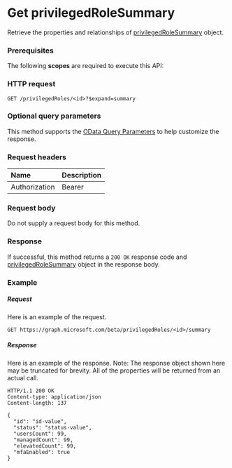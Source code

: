 # Get privilegedRoleSummary

Retrieve the properties and relationships of [privilegedRoleSummary](../resources/privilegedrolesummary.md) object.
### Prerequisites
The following **scopes** are required to execute this API: 
### HTTP request
<!-- { "blockType": "ignored" } -->
```http
GET /privilegedRoles/<id>?$expand=summary
```
### Optional query parameters
This method supports the [OData Query Parameters](http://graph.microsoft.io/docs/overview/query_parameters) to help customize the response.

### Request headers
| Name      |Description|
|:----------|:----------|
| Authorization  | Bearer <code>|

### Request body
Do not supply a request body for this method.
### Response
If successful, this method returns a `200 OK` response code and [privilegedRoleSummary](../resources/privilegedrolesummary.md) object in the response body.
### Example
##### Request
Here is an example of the request.
<!-- {
  "blockType": "request",
  "name": "get_privilegedrolesummary"
}-->
```http
GET https://graph.microsoft.com/beta/privilegedRoles/<id>/summary
```
##### Response
Here is an example of the response. Note: The response object shown here may be truncated for brevity. All of the properties will be returned from an actual call.
<!-- {
  "blockType": "response",
  "truncated": true,
  "@odata.type": "microsoft.graph.privilegedRoleSummary"
} -->
```http
HTTP/1.1 200 OK
Content-type: application/json
Content-length: 137

{
  "id": "id-value",
  "status": "status-value",
  "usersCount": 99,
  "managedCount": 99,
  "elevatedCount": 99,
  "mfaEnabled": true
}
```

<!-- uuid: 8fcb5dbc-d5aa-4681-8e31-b001d5168d79
2015-10-25 14:57:30 UTC -->
<!-- {
  "type": "#page.annotation",
  "description": "Get privilegedRoleSummary",
  "keywords": "",
  "section": "documentation",
  "tocPath": ""
}-->